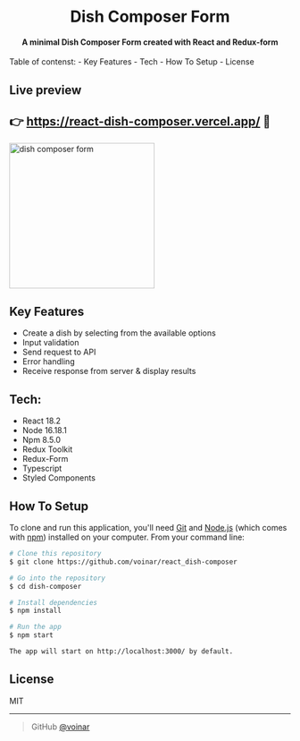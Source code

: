 <h1 align="center">
  <br>
  Dish Composer Form
  <br>
</h1>

<h4 align="center">A minimal Dish Composer Form created with React and Redux-form</h4>

<p align="left">
Table of contenst:
- Key Features
- Tech
- How To Setup
- License
</p>

## Live preview
## 👉 https://react-dish-composer.vercel.app/ 👀

<a href="https://react-dish-composer.vercel.app/">
<img width="260" alt="dish composer form" src="https://user-images.githubusercontent.com/38013623/236595859-03461717-0901-46fe-a7b3-669595bb11be.png">
</a>

## Key Features

* Create a dish by selecting from the available options
* Input validation
* Send request to API
* Error handling
* Receive response from server & display results

## Tech:
* React 18.2
* Node 16.18.1
* Npm 8.5.0
* Redux Toolkit
* Redux-Form
* Typescript
* Styled Components

## How To Setup

To clone and run this application, you'll need [Git](https://git-scm.com) and [Node.js](https://nodejs.org/en/download/) (which comes with [npm](http://npmjs.com)) installed on your computer. From your command line:

```bash
# Clone this repository
$ git clone https://github.com/voinar/react_dish-composer

# Go into the repository
$ cd dish-composer

# Install dependencies
$ npm install

# Run the app
$ npm start

The app will start on http://localhost:3000/ by default.
```


## License

MIT

---

> GitHub [@voinar](https://github.com/voinar)

